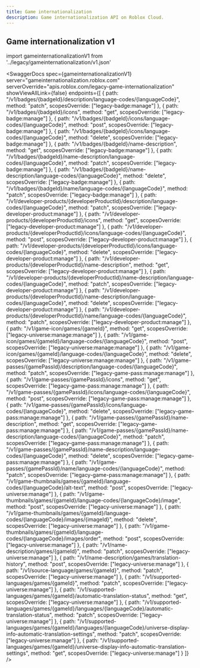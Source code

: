 ```yaml
---
title: Game internationalization
description: Game internationalization API on Roblox Cloud.
---
```


## Game internationalization v1

import gameinternationalizationV1 from '../legacy/gameinternationalization/v1.json'

<SwaggerDocs
spec={gameinternationalizationV1}
server="gameinternationalization.roblox.com"
serverOverride="apis.roblox.com/legacy-game-internationalization"
showViewAllLink={false}
endpoints={[
{ path: "/v1/badges/{badgeId}/description/language-codes/{languageCode}", method: "patch", scopesOverride: ["legacy-badge:manage"] },
{ path: "/v1/badges/{badgeId}/icons", method: "get", scopesOverride: ["legacy-badge:manage"] },
{ path: "/v1/badges/{badgeId}/icons/language-codes/{languageCode}", method: "post", scopesOverride: ["legacy-badge:manage"] },
{ path: "/v1/badges/{badgeId}/icons/language-codes/{languageCode}", method: "delete", scopesOverride: ["legacy-badge:manage"] },
{ path: "/v1/badges/{badgeId}/name-description", method: "get", scopesOverride: ["legacy-badge:manage"] },
{ path: "/v1/badges/{badgeId}/name-description/language-codes/{languageCode}", method: "patch", scopesOverride: ["legacy-badge:manage"] },
{ path: "/v1/badges/{badgeId}/name-description/language-codes/{languageCode}", method: "delete", scopesOverride: ["legacy-badge:manage"] },
{ path: "/v1/badges/{badgeId}/name/language-codes/{languageCode}", method: "patch", scopesOverride: ["legacy-badge:manage"] },
{ path: "/v1/developer-products/{developerProductId}/description/language-codes/{languageCode}", method: "patch", scopesOverride: ["legacy-developer-product:manage"] },
{ path: "/v1/developer-products/{developerProductId}/icons", method: "get", scopesOverride: ["legacy-developer-product:manage"] },
{ path: "/v1/developer-products/{developerProductId}/icons/language-codes/{languageCode}", method: "post", scopesOverride: ["legacy-developer-product:manage"] },
{ path: "/v1/developer-products/{developerProductId}/icons/language-codes/{languageCode}", method: "delete", scopesOverride: ["legacy-developer-product:manage"] },
{ path: "/v1/developer-products/{developerProductId}/name-description", method: "get", scopesOverride: ["legacy-developer-product:manage"] },
{ path: "/v1/developer-products/{developerProductId}/name-description/language-codes/{languageCode}", method: "patch", scopesOverride: ["legacy-developer-product:manage"] },
{ path: "/v1/developer-products/{developerProductId}/name-description/language-codes/{languageCode}", method: "delete", scopesOverride: ["legacy-developer-product:manage"] },
{ path: "/v1/developer-products/{developerProductId}/name/language-codes/{languageCode}", method: "patch", scopesOverride: ["legacy-developer-product:manage"] },
{ path: "/v1/game-icon/games/{gameId}", method: "get", scopesOverride: ["legacy-universe:manage:manage"] },
{ path: "/v1/game-icon/games/{gameId}/language-codes/{languageCode}", method: "post", scopesOverride: ["legacy-universe:manage:manage"] },
{ path: "/v1/game-icon/games/{gameId}/language-codes/{languageCode}", method: "delete", scopesOverride: ["legacy-universe:manage:manage"] },
{ path: "/v1/game-passes/{gamePassId}/description/language-codes/{languageCode}", method: "patch", scopesOverride: ["legacy-game-pass:manage:manage"] },
{ path: "/v1/game-passes/{gamePassId}/icons", method: "get", scopesOverride: ["legacy-game-pass:manage:manage"] },
{ path: "/v1/game-passes/{gamePassId}/icons/language-codes/{languageCode}", method: "post", scopesOverride: ["legacy-game-pass:manage:manage"] },
{ path: "/v1/game-passes/{gamePassId}/icons/language-codes/{languageCode}", method: "delete", scopesOverride: ["legacy-game-pass:manage:manage"] },
{ path: "/v1/game-passes/{gamePassId}/name-description", method: "get", scopesOverride: ["legacy-game-pass:manage:manage"] },
{ path: "/v1/game-passes/{gamePassId}/name-description/language-codes/{languageCode}", method: "patch", scopesOverride: ["legacy-game-pass:manage:manage"] },
{ path: "/v1/game-passes/{gamePassId}/name-description/language-codes/{languageCode}", method: "delete", scopesOverride: ["legacy-game-pass:manage:manage"] },
{ path: "/v1/game-passes/{gamePassId}/name/language-codes/{languageCode}", method: "patch", scopesOverride: ["legacy-game-pass:manage:manage"] },
{ path: "/v1/game-thumbnails/games/{gameId}/language-codes/{languageCode}/alt-text", method: "post", scopesOverride: ["legacy-universe:manage"] },
{ path: "/v1/game-thumbnails/games/{gameId}/language-codes/{languageCode}/image", method: "post", scopesOverride: ["legacy-universe:manage"] },
{ path: "/v1/game-thumbnails/games/{gameId}/language-codes/{languageCode}/images/{imageId}", method: "delete", scopesOverride: ["legacy-universe:manage"] },
{ path: "/v1/game-thumbnails/games/{gameId}/language-codes/{languageCode}/images/order", method: "post", scopesOverride: ["legacy-universe:manage"] },
{ path: "/v1/name-description/games/{gameId}", method: "patch", scopesOverride: ["legacy-universe:manage"] },
{ path: "/v1/name-description/games/translation-history", method: "post", scopesOverride: ["legacy-universe:manage"] },
{ path: "/v1/source-language/games/{gameId}", method: "patch", scopesOverride: ["legacy-universe:manage"] },
{ path: "/v1/supported-languages/games/{gameId}", method: "patch", scopesOverride: ["legacy-universe:manage"] },
{ path: "/v1/supported-languages/games/{gameId}/automatic-translation-status", method: "get", scopesOverride: ["legacy-universe:manage"] },
{ path: "/v1/supported-languages/games/{gameId}/languages/{languageCode}/automatic-translation-status", method: "patch", scopesOverride: ["legacy-universe:manage"] },
{ path: "/v1/supported-languages/games/{gameId}/languages/{languageCode}/universe-display-info-automatic-translation-settings", method: "patch", scopesOverride: ["legacy-universe:manage"] },
{ path: "/v1/supported-languages/games/{gameId}/universe-display-info-automatic-translation-settings", method: "get", scopesOverride: ["legacy-universe:manage"] }
]}
/>
